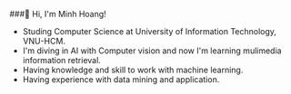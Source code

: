 ###👋 Hi, I'm Minh Hoang!
- Studing Computer Science at University of Information Technology, VNU-HCM.
- I'm diving in AI with Computer vision and now I'm learning mulimedia information retrieval.
- Having knowledge and skill to work with machine learning.
- Having experience with data mining and application.
